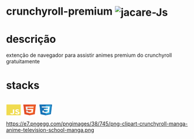 # crunchyroll-premium  <img align="center" alt="jacare-Js" height="30" width="40" src="https://e7.pngegg.com/pngimages/38/745/png-clipart-crunchyroll-manga-anime-television-school-manga.png">


# descrição

extenção de navegador  para assistir animes premium do crunchyroll gratuitamente

# stacks
<div style="display: inline_block"><br>
  <img align="center" alt="jacare-Js" height="30" width="40" src="https://raw.githubusercontent.com/devicons/devicon/master/icons/javascript/javascript-plain.svg">
  <img align="center" alt="jacare-HTML" height="30" width="40" src="https://raw.githubusercontent.com/devicons/devicon/master/icons/html5/html5-original.svg">
  <img align="center" alt="jacare-CSS" height="30" width="40" src="https://raw.githubusercontent.com/devicons/devicon/master/icons/css3/css3-original.svg">
</div>


https://e7.pngegg.com/pngimages/38/745/png-clipart-crunchyroll-manga-anime-television-school-manga.png
